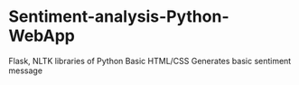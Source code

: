 # Sentiment-analysis-Python-WebApp
Flask, NLTK libraries of Python
Basic HTML/CSS
Generates basic sentiment message
